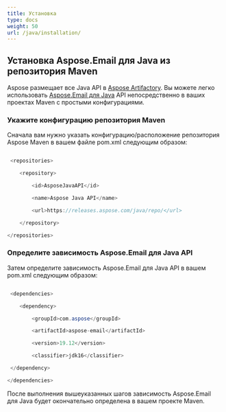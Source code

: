 ```yaml
---
title: Установка
type: docs
weight: 50
url: /java/installation/
---
```


## **Установка Aspose.Email для Java из репозитория Maven**
Aspose размещает все Java API в [Aspose Artifactory](https://releases.aspose.com/). Вы можете легко использовать [Aspose.Email для Java](https://releases.aspose.com/java/repo/com/aspose/aspose-email/) API непосредственно в ваших проектах Maven с простыми конфигурациями.
### **Укажите конфигурацию репозитория Maven**
Сначала вам нужно указать конфигурацию/расположение репозитория Aspose Maven в вашем файле pom.xml следующим образом:

``` java

 <repositories>

    <repository>

        <id>AsposeJavaAPI</id>

        <name>Aspose Java API</name>

        <url>https://releases.aspose.com/java/repo/</url>

    </repository>

</repositories>

```
### **Определите зависимость Aspose.Email для Java API**
Затем определите зависимость Aspose.Email для Java API в вашем pom.xml следующим образом:

``` java

 <dependencies>

    <dependency>

        <groupId>com.aspose</groupId>

        <artifactId>aspose-email</artifactId>

        <version>19.12</version>

        <classifier>jdk16</classifier>

 </dependency>

</dependencies>

```

После выполнения вышеуказанных шагов зависимость Aspose.Email для Java будет окончательно определена в вашем проекте Maven.